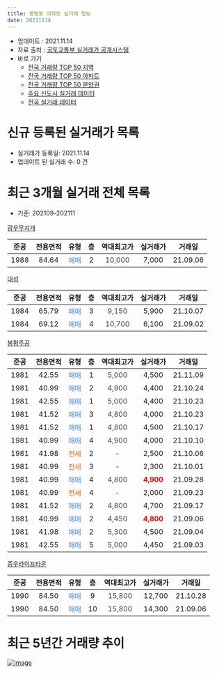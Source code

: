 ```yaml
---
title: 봉평동 아파트 실거래 정보
date: 20211114
---
```


* 업데이트 : 2021.11.14
* 자료 출처 : [국토교통부 실거래가 공개시스템](http://rt.molit.go.kr)
* 바로 가기
    * [전국 거래량 TOP 50 지역](https://apt-info.github.io/apt-trade-info/tr)
    * [전국 거래량 TOP 50 아파트](https://apt-info.github.io/apt-trade-info/ta)
    * [전국 거래량 TOP 50 분양권](https://apt-info.github.io/apt-trade-info/tb)
    * [주요 신도시 실거래 데이터](https://apt-info.github.io/apt-trade-info/newtown)
    * [전국 실거래 데이터](https://apt-info.github.io/apt-trade-info/all)



<script async src="https://pagead2.googlesyndication.com/pagead/js/adsbygoogle.js"></script>
<!-- 기본광고 -->
<ins class="adsbygoogle"
     style="display:block"
     data-ad-client="ca-pub-1142216861245946"
     data-ad-slot="4805727019"
     data-ad-format="auto"
     data-full-width-responsive="true"></ins>
<script>
     (adsbygoogle = window.adsbygoogle || []).push({});
</script>


# 신규 등록된 실거래가 목록

* 실거래가 등록일: 2021.11.14
* 업데이트 된 실거래 수: 0 건




<script async src="https://pagead2.googlesyndication.com/pagead/js/adsbygoogle.js"></script>
<!-- 기본광고 -->
<ins class="adsbygoogle"
     style="display:block"
     data-ad-client="ca-pub-1142216861245946"
     data-ad-slot="4805727019"
     data-ad-format="auto"
     data-full-width-responsive="true"></ins>
<script>
     (adsbygoogle = window.adsbygoogle || []).push({});
</script>


# 최근 3개월 실거래 전체 목록
* 기준: 202109-202111


[광우무지개](https://search.naver.com/search.naver?query=%EA%B4%91%EC%9A%B0%EB%AC%B4%EC%A7%80%EA%B0%9C)

|준공|전용면적|유형|층|역대최고가|실거래가|거래일|
|:---:|:---:|:---:|:---:|:---:|:---:|:---:|
|1988|84.64|<span style="color:#4285F3">매매</span>|2|<span style="color:#444444">10,000</span>|7,000|21.09.06|

[대성](https://search.naver.com/search.naver?query=%EB%8C%80%EC%84%B1)

|준공|전용면적|유형|층|역대최고가|실거래가|거래일|
|:---:|:---:|:---:|:---:|:---:|:---:|:---:|
|1984|65.79|<span style="color:#4285F3">매매</span>|3|<span style="color:#444444">9,150</span>|5,900|21.10.07|
|1984|69.12|<span style="color:#4285F3">매매</span>|4|<span style="color:#444444">10,700</span>|6,100|21.09.02|

[봉평주공](https://search.naver.com/search.naver?query=%EB%B4%89%ED%8F%89%EC%A3%BC%EA%B3%B5)

|준공|전용면적|유형|층|역대최고가|실거래가|거래일|
|:---:|:---:|:---:|:---:|:---:|:---:|:---:|
|1981|42.55|<span style="color:#4285F3">매매</span>|1|<span style="color:#444444">5,000</span>|4,500|21.11.09|
|1981|40.99|<span style="color:#4285F3">매매</span>|2|<span style="color:#444444">4,900</span>|4,400|21.10.24|
|1981|42.55|<span style="color:#4285F3">매매</span>|1|<span style="color:#444444">5,000</span>|4,400|21.10.23|
|1981|41.52|<span style="color:#4285F3">매매</span>|3|<span style="color:#444444">4,800</span>|4,000|21.10.23|
|1981|41.52|<span style="color:#4285F3">매매</span>|1|<span style="color:#444444">4,800</span>|4,500|21.10.17|
|1981|40.99|<span style="color:#4285F3">매매</span>|4|<span style="color:#444444">4,900</span>|4,000|21.10.10|
|1981|41.98|<span style="color:#FF5A00">전세</span>|2|<span style="color:#444444">-</span>|2,500|21.10.06|
|1981|40.99|<span style="color:#FF5A00">전세</span>|3|<span style="color:#444444">-</span>|2,300|21.10.01|
|1981|40.99|<span style="color:#4285F3">매매</span>|4|<span style="color:#444444">4,800</span>|<b><span style="color:#FF0000">4,900</span></b>|21.09.28|
|1981|40.99|<span style="color:#FF5A00">전세</span>|4|<span style="color:#444444">-</span>|2,000|21.09.23|
|1981|41.52|<span style="color:#4285F3">매매</span>|2|<span style="color:#444444">4,800</span>|4,700|21.09.17|
|1981|40.99|<span style="color:#4285F3">매매</span>|2|<span style="color:#444444">4,450</span>|<b><span style="color:#FF0000">4,800</span></b>|21.09.06|
|1981|41.98|<span style="color:#4285F3">매매</span>|2|<span style="color:#444444">5,300</span>|4,500|21.09.04|
|1981|42.55|<span style="color:#4285F3">매매</span>|5|<span style="color:#444444">5,000</span>|4,450|21.09.03|

[종우라이프타운](https://search.naver.com/search.naver?query=%EC%A2%85%EC%9A%B0%EB%9D%BC%EC%9D%B4%ED%94%84%ED%83%80%EC%9A%B4)

|준공|전용면적|유형|층|역대최고가|실거래가|거래일|
|:---:|:---:|:---:|:---:|:---:|:---:|:---:|
|1990|84.50|<span style="color:#4285F3">매매</span>|9|<span style="color:#444444">15,800</span>|12,700|21.10.28|
|1990|84.50|<span style="color:#4285F3">매매</span>|10|<span style="color:#444444">15,800</span>|14,300|21.09.06|



<script async src="https://pagead2.googlesyndication.com/pagead/js/adsbygoogle.js"></script>
<!-- 기본광고 -->
<ins class="adsbygoogle"
     style="display:block"
     data-ad-client="ca-pub-1142216861245946"
     data-ad-slot="4805727019"
     data-ad-format="auto"
     data-full-width-responsive="true"></ins>
<script>
     (adsbygoogle = window.adsbygoogle || []).push({});
</script>


# 최근 5년간 거래량 추이


<div style="width:100%;">
    <canvas id="deal_progress" height="200"></canvas>
</div>

<script>
new Chart(document.getElementById("deal_progress"), {
    type: 'line',
    data: {
        labels: ['16.01','16.02','16.03','16.04','16.05','16.06','16.07','16.08','16.09','16.10','16.11','16.12','17.01','17.02','17.03','17.04','17.05','17.06','17.07','17.08','17.09','17.10','17.11','17.12','18.01','18.02','18.03','18.04','18.05','18.06','18.07','18.08','18.09','18.10','18.11','18.12','19.01','19.02','19.03','19.04','19.05','19.06','19.07','19.08','19.09','19.10','19.11','19.12','20.01','20.02','20.03','20.04','20.05','20.06','20.07','20.08','20.09','20.10','20.11','20.12','21.01','21.02','21.03','21.04','21.05','21.06','21.07','21.08','21.09','21.10','21.11'],
        datasets: [{
            label: '매매/분양권',
            data: [1,3,5,2,2,8,3,3,7,3,5,4,2,9,4,3,2,3,4,1,3,10,7,3,4,2,6,8,4,3,5,4,4,5,6,3,3,2,3,3,4,3,2,1,1,4,1,1,4,4,3,2,5,3,5,4,6,11,16,23,22,14,7,3,13,6,5,5,8,7,1],
            borderColor: "rgba(66, 133, 243, 1)",
            backgroundColor: "rgba(66, 133, 243, 0.05)",
            borderWidth: 1,
            pointRadius: 0,
            fill: false,
            lineTension: 0
        },{
            label: '전/월세',
            data: [2,1,3,2,5,2,2,1,3,3,0,1,0,1,2,2,0,3,0,2,1,1,0,1,0,0,0,3,2,1,3,2,0,1,1,1,2,0,1,3,2,0,0,0,1,1,2,0,1,1,1,0,1,3,0,0,0,1,0,0,1,0,0,0,3,0,1,0,1,2,0],
            borderColor: "rgba(255, 90, 0, 1)",
            backgroundColor: "rgba(255, 90, 0, 0.05)",
            borderWidth: 1,
            pointRadius: 0,
            fill: false,
            lineTension: 0
        },{
            label: '합계',
            data: [3,4,8,4,7,10,5,4,10,6,5,5,2,10,6,5,2,6,4,3,4,11,7,4,4,2,6,11,6,4,8,6,4,6,7,4,5,2,4,6,6,3,2,1,2,5,3,1,5,5,4,2,6,6,5,4,6,12,16,23,23,14,7,3,16,6,6,5,9,9,1],
            borderColor: "rgba(0, 0, 0, 1)",
            backgroundColor: "rgba(0, 0, 0, 0.03)",
            borderWidth: 0.1,
            pointRadius: 0,
            fill: true,
            lineTension: 0
        }
        ]
    },
    options: {
        responsive: true,
        title: {
            display: false
        },
        tooltips: {
            mode: 'index',
            intersect: false
        },
        hover: {
            mode: 'nearest',
            intersect: true
        },
        scales: {
            xAxes: [{
                display: true,
                scaleLabel: {
                    display: true,
                    labelString: '년/월'
                }
            }],
            yAxes: [{
                display: true,
                ticks: {
                    suggestedMin: 0,
                },
                scaleLabel: {
                    display: true,
                    labelString: '실거래 수'
                }
            }]
        }
    }
});

</script>


[![image](https://apt-info.github.io/images/2020-01-03-apt-trade-info/1024x500.png)](https://play.google.com/store/apps/details?id=com.aptinfo.apttradeinfo)

